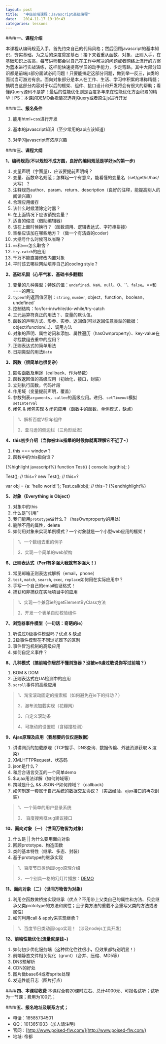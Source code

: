 ```yaml
---
layout: post 
title:  "中级前端课程：Javascript高级编程"
date:   2014-11-17 19:10:43
categories: lessons
---
```


####**一、课程介绍**

本课程从编码规范入手，首先约束自己的代码风格；然后回顾javascript的基本知识，夯实基础，为之后的深度奠定基石！接下来着重从函数、对象、正则入手，在基础知识上拔高，每节讲师都会以自己在工作中解决的问题或者网络上流行的方案为蓝本进行实战演练，这样能快速提高学员的动手能力，少走弯路。其中大部分知识都是前端js部分面试必问问题！只要能搞定这部分问题，做到举一反三，js类的面试当可游刃有余。面向对象部分是本人在工作、生活、学习中积累的堪称精髓；搞明白这部分内容对于以后的框架、组件、接口设计和开发将会有很大的帮助；看懂jQuery源码不是梦！最后的性能优化则是百度多年来在性能优化方面积累的精华！PS：本课的DEMO会视情况选择jQuery或者原生js进行开发

####**二、报名条件**

1. 能用html+css进行开发

2. 基本的javascript知识（至少常用的api应该知道）

3. 对学习javascript有浓厚兴趣

####**三、课程大纲**

**1、编码规范(不以规矩不成方圆，良好的编码规范是学好js的第一步)**

1. 变量声明（字面量）、应该要提前声明吗？
2. 变量、函数命名规范；怎样起一个有意义，能看懂的变量名（set/get/is/has/大写）？
3. 注释规范author、param、return、description（良好的注释，能提高别人的阅读兴趣）
4. 合理应用缓存
5. 该什么时候清除定时器？
6. 在上面情况下应该销毁变量？
7. 适当的缩进（借助编辑器）
8. 该在上面时候换行？（函数调用、逻辑表达式、字符串拼接）
9. 空格应该加在哪些地方？（做一个有洁癖的coder）
10. 大括号什么时候可以省略？
11. `==`和`===`怎么取舍？
12. `try-catch`的应用
13. 千万不能直接修改内置对象
14. 平时该去哪些网站培养自己的coding style？

**2、基础巩固（心平气和、基础书多翻翻）**

1. 变量的几种类型；特殊的值：`undefined`、`NaN`、`null`、0、''、`false`。==和===的用法
2. `typeof`的返回值区别：`string`, `number`, object`, `function`, `boolean`, `undefined`
3. 控制结构：for/for-in/while/do-while/try-catch
4. 三元运算符真正的用法？、变量的默认值。
5. 函数的声明方式、形参、实参、返回值(可以返回任意类型的数据：object/function/...)、调用方法
6. 对象的声明、属性访问和添加、属性遍历（hasOwnproperty）、key-value在寻找数组去重中的应用？
7. 正则表达式的简单用法
8. 日期类型的用法`Date`

**3、函数（很简单也很复杂）**

1. 匿名函数及用途（callback、作为参数）
2. 函数返回值的高级应用（初始化，接口，封装）
3. 立刻执行函数，代码片段
4. 作用域（变量提前声明，覆盖）
5. 参数列表`arguments`，`callee`的高级应用。递归、`setTimeout`模拟`setInterval`
6. 闭包 & 闭包实现 & 闭包应用（函数中的函数，单例模式，缺点）

> 1、解析百度V标tip组件
>
> 2、亚马逊的侧边栏（三角形延迟）

**4、this初步介绍（当你被this指晕的时候你就离理解它不近了~）**

1. this === window？
2. 函数中的this指向谁？

{%highlight javascript%}
function Test() {
      console.log(this);
}

Test(); // this=?
new Test(); // this=?

var obj = {a: 'hello world!'};
Test.call(obj); // this=?
{%endhighlight%}

**5、对象（Everything is Object）**

1. 对象中的this
2. 什么是"引用"
3. 我们能用`prototype`做什么？（hasOwnproperty的用处）
4. 删除不用的属性，delete
5. 如何用对象来实现单例模式？一个对象就是一个小型web应用的框架！

> 1、一个数组去重的例子
>
> 2、实现一个简单的web架构

**6、正则表达式（Perl有多强大我就有多强大！）**

1. 常见邮箱正则表达式解析（email，phone）
2. `test`, `match`, `search`, `exec`, `replace`如何用在实际应用中？
3. 手写一个自己的email验证格式！
4. 捕获和非捕获在实际项目中的应用

> 1、实现一个兼容ie的getElementByClass方法
>
> 2、开发一个表单自动校验组件

**7、浏览器事件模型（一句话：奇葩的ie）**

1. 听说过0级事件模型吗？优点 & 缺点
2. 2级事件模型在不同浏览器下的区别
3. 事件冒泡机制的高级应用
4. 如何自定义事件？

**8、几种模式（搞前端你居然不懂浏览器？没被ie6虐过敢说你写过前端？）**

1. BOM & DOM
2. 正则表达式在UA检测中的应用
3. `scroll`事件的高级应用

> 1、淘宝滚动固定的搜索框（如何避免在ie下的抖动？）
>
> 2、瀑布流加载实现（花瓣网）
>
> 3、自定义滚动条
>
> 4、可拖动的设置框（含碰撞检测）

**9、Ajax原理及应用（我想要的仅仅是数据）**

1. 讲讲网页的加载原理（TCP握手、DNS查询、数据传输、外链资源获取 & 渲染）
2. XMLHTTPRequest、状态码
3. json是什么？
4. 和后台语言交互的一个简单demo
5. $.ajax用法详解（如何跨域等）
6. 跨域是什么 && JSON-P如何跨域？（callback）
7. 如何制定一套属于自己系统的数据交互协议？（实战经验，ajax接口的再次封装）

> 1、一个简单的用户登录系统
>
> 2、 百度搜索框sug建议接口

**10、面向对象（一）（世间万物皆为对象）**

1. 什么是 || 为什么要用面向对象
1. 回顾prototype、构造函数
2. 类的基本特性（继承、多态、封装）
3. 基于prototype的继承实现

> 1、百度节日类动画logo原理介绍
>
> 2、一个别具一格的幻灯片播放：[DEMO](http://www.poised-flw.com/demo/)

**11、面向对象（二）（世间万物皆为对象）**

1. 利用空函数做桥接实现继承（优点？不用带上父类自己的属性和方法、只会继承父类prototype的方法和属性；且子类方法的重载不会重写父类的方法或者属性）
2. 如何利用call & apply来实现继承？

> 1、百度节日类动画logo实现！（涉及nodejs工具开发）

**12、前端性能优化(流量就是钱~)**

1. 如何初步优化服务端（这种优化往往很小，但效果都特别明显！）
2. 前端静态文件相关优化（grunt）（合并、压缩、MD5等）
3. DNS预解析
4. CDN的好处
5. 图片做base64或者sprite处理
6. 发送性能日志（图片打点）

####**四、本课程收费**
本课程全套20课时左右、总计4000元、可报名试听；试听为一节课；费用为100元；

####**五、报名地址及联系方式；**
+ 电话：18585734501
+ QQ：1013651933（加人请注明）
+ 官网：[http://www.poised-flw.com/](http://www.poised-flw.com/)
+ 地址: 帝都
